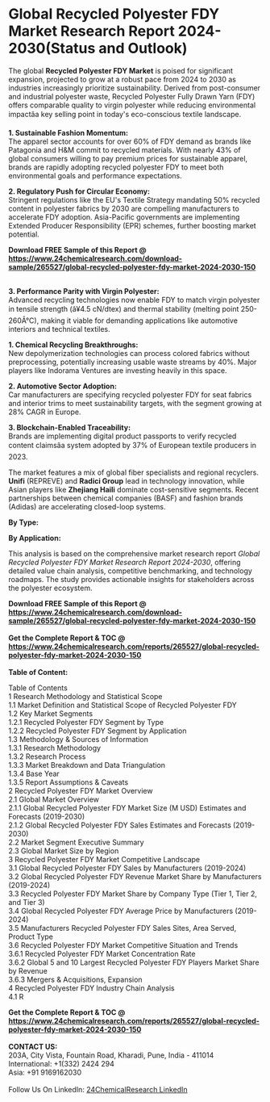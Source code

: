 <h1>Global Recycled Polyester FDY Market Research Report 2024-2030(Status and Outlook)</h1><p>The global <strong>Recycled Polyester FDY Market</strong> is poised for significant expansion, projected to grow at a robust pace from 2024 to 2030 as industries increasingly prioritize sustainability. Derived from post-consumer and industrial polyester waste, Recycled Polyester Fully Drawn Yarn (FDY) offers comparable quality to virgin polyester while reducing environmental impactâa key selling point in today's eco-conscious textile landscape.</p><p><strong>1. Sustainable Fashion Momentum:<br></strong>The apparel sector accounts for over 60% of FDY demand as brands like Patagonia and H&amp;M commit to recycled materials. With nearly 43% of global consumers willing to pay premium prices for sustainable apparel, brands are rapidly adopting recycled polyester FDY to meet both environmental goals and performance expectations.</p><p><strong>2. Regulatory Push for Circular Economy:</strong><br>
Stringent regulations like the EU's Textile Strategy mandating 50% recycled content in polyester fabrics by 2030 are compelling manufacturers to accelerate FDY adoption. Asia-Pacific governments are implementing Extended Producer Responsibility (EPR) schemes, further boosting market potential.</p><div><b>Download FREE Sample of this Report @ 
            <a href="https://www.24chemicalresearch.com/download-sample/265527/global-recycled-polyester-fdy-market-2024-2030-150">
            https://www.24chemicalresearch.com/download-sample/265527/global-recycled-polyester-fdy-market-2024-2030-150</a></b></div><br><p><strong>3. Performance Parity with Virgin Polyester:</strong><br>
Advanced recycling technologies now enable FDY to match virgin polyester in tensile strength (â¥4.5 cN/dtex) and thermal stability (melting point 250-260Â°C), making it viable for demanding applications like automotive interiors and technical textiles.</p><p><strong>1. Chemical Recycling Breakthroughs:</strong><br>
New depolymerization technologies can process colored fabrics without preprocessing, potentially increasing usable waste streams by 40%. Major players like Indorama Ventures are investing heavily in this space.</p><p><strong>2. Automotive Sector Adoption:</strong><br>
Car manufacturers are specifying recycled polyester FDY for seat fabrics and interior trims to meet sustainability targets, with the segment growing at 28% CAGR in Europe.</p><p><strong>3. Blockchain-Enabled Traceability:</strong><br>
Brands are implementing digital product passports to verify recycled content claimsâa system adopted by 37% of European textile producers in 2023.</p><p>The market features a mix of global fiber specialists and regional recyclers. <strong>Unifi</strong> (REPREVE) and <strong>Radici Group</strong> lead in technology innovation, while Asian players like <strong>Zhejiang Haili</strong> dominate cost-sensitive segments. Recent partnerships between chemical companies (BASF) and fashion brands (Adidas) are accelerating closed-loop systems.</p><p><strong>By Type:</strong></p><p><strong>By Application:</strong></p><p>This analysis is based on the comprehensive market research report <em>Global Recycled Polyester FDY Market Research Report 2024-2030</em>, offering detailed value chain analysis, competitive benchmarking, and technology roadmaps. The study provides actionable insights for stakeholders across the polyester ecosystem.</p><div><b>Download FREE Sample of this Report @ 
            <a href="https://www.24chemicalresearch.com/download-sample/265527/global-recycled-polyester-fdy-market-2024-2030-150">
            https://www.24chemicalresearch.com/download-sample/265527/global-recycled-polyester-fdy-market-2024-2030-150</a></b></div><br><div><b>Get the Complete Report & TOC @ 
            <a href="https://www.24chemicalresearch.com/reports/265527/global-recycled-polyester-fdy-market-2024-2030-150">
            https://www.24chemicalresearch.com/reports/265527/global-recycled-polyester-fdy-market-2024-2030-150</a></b></div><br>
            <b>Table of Content:</b><p>Table of Contents<br />
1 Research Methodology and Statistical Scope<br />
1.1 Market Definition and Statistical Scope of Recycled Polyester FDY<br />
1.2 Key Market Segments<br />
1.2.1 Recycled Polyester FDY Segment by Type<br />
1.2.2 Recycled Polyester FDY Segment by Application<br />
1.3 Methodology & Sources of Information<br />
1.3.1 Research Methodology<br />
1.3.2 Research Process<br />
1.3.3 Market Breakdown and Data Triangulation<br />
1.3.4 Base Year<br />
1.3.5 Report Assumptions & Caveats<br />
2 Recycled Polyester FDY Market Overview<br />
2.1 Global Market Overview<br />
2.1.1 Global Recycled Polyester FDY Market Size (M USD) Estimates and Forecasts (2019-2030)<br />
2.1.2 Global Recycled Polyester FDY Sales Estimates and Forecasts (2019-2030)<br />
2.2 Market Segment Executive Summary<br />
2.3 Global Market Size by Region<br />
3 Recycled Polyester FDY Market Competitive Landscape<br />
3.1 Global Recycled Polyester FDY Sales by Manufacturers (2019-2024)<br />
3.2 Global Recycled Polyester FDY Revenue Market Share by Manufacturers (2019-2024)<br />
3.3 Recycled Polyester FDY Market Share by Company Type (Tier 1, Tier 2, and Tier 3)<br />
3.4 Global Recycled Polyester FDY Average Price by Manufacturers (2019-2024)<br />
3.5 Manufacturers Recycled Polyester FDY Sales Sites, Area Served, Product Type<br />
3.6 Recycled Polyester FDY Market Competitive Situation and Trends<br />
3.6.1 Recycled Polyester FDY Market Concentration Rate<br />
3.6.2 Global 5 and 10 Largest Recycled Polyester FDY Players Market Share by Revenue<br />
3.6.3 Mergers & Acquisitions, Expansion<br />
4 Recycled Polyester FDY Industry Chain Analysis<br />
4.1 R</p><div><b>Get the Complete Report & TOC @ 
            <a href="https://www.24chemicalresearch.com/reports/265527/global-recycled-polyester-fdy-market-2024-2030-150">
            https://www.24chemicalresearch.com/reports/265527/global-recycled-polyester-fdy-market-2024-2030-150</a></b></div><br><b>CONTACT US:</b><br>
            203A, City Vista, Fountain Road, Kharadi, Pune, India - 411014<br>
            International: +1(332) 2424 294<br>
            Asia: +91 9169162030 <br><br>
            Follow Us On LinkedIn: <a href="https://www.linkedin.com/company/24chemicalresearch/">24ChemicalResearch LinkedIn</a>
